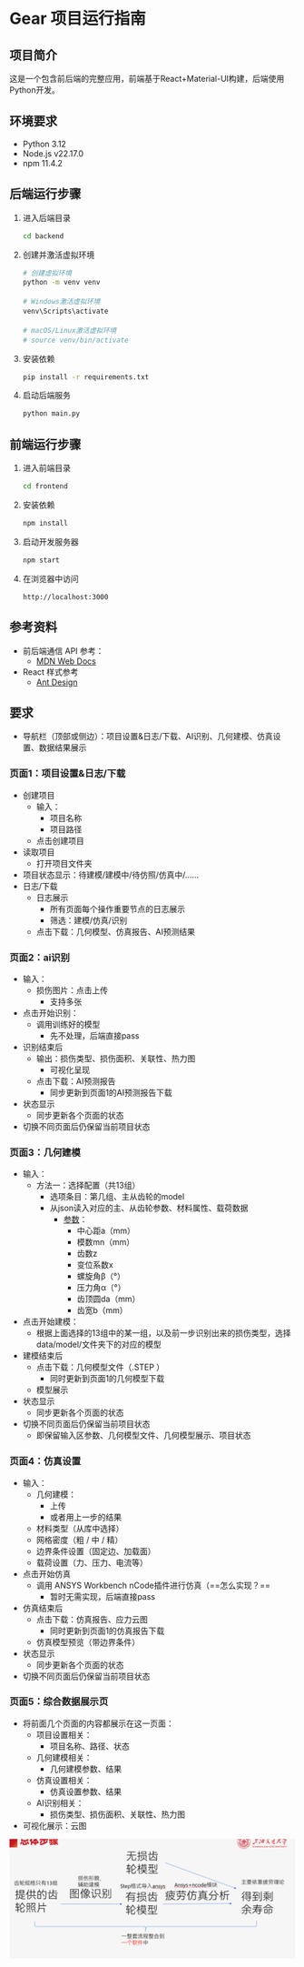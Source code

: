 # Gear 项目运行指南

## 项目简介
这是一个包含前后端的完整应用，前端基于React+Material-UI构建，后端使用Python开发。

## 环境要求
- Python 3.12
- Node.js v22.17.0
- npm 11.4.2

## 后端运行步骤
1. 进入后端目录
    ```bash
    cd backend
    ```
2. 创建并激活虚拟环境
    ```bash
    # 创建虚拟环境
    python -m venv venv

    # Windows激活虚拟环境
    venv\Scripts\activate

    # macOS/Linux激活虚拟环境
    # source venv/bin/activate
    ```
3. 安装依赖
    ```bash
    pip install -r requirements.txt
    ```
4. 启动后端服务
    ```bash
    python main.py
    ```

## 前端运行步骤
1. 进入前端目录
    ```bash
    cd frontend
    ```
2. 安装依赖
    ```bash
    npm install
    ```
3. 启动开发服务器
    ```bash
    npm start
    ```
4. 在浏览器中访问
    ```
    http://localhost:3000
    ```

## 参考资料
- 前后端通信 API 参考：
    - [MDN Web Docs](https://developer.mozilla.org/zh-CN/docs/Web/HTTP/Referenc)
- React 样式参考
    - [Ant Design](https://ant-design.antgroup.com/components/overview-cn/)


## 要求
- 导航栏（顶部或侧边）：项目设置&日志/下载、AI识别、几何建模、仿真设置、数据结果展示

### 页面1：项目设置&日志/下载
- 创建项目
    - 输入：
        - 项目名称
        - 项目路径
    - 点击创建项目
- 读取项目
    - 打开项目文件夹
- 项目状态显示：待建模/建模中/待仿照/仿真中/……
- 日志/下载
    - 日志展示
        - 所有页面每个操作重要节点的日志展示
        - 筛选：建模/仿真/识别
    - 点击下载：几何模型、仿真报告、AI预测结果

### 页面2：ai识别
- 输入：
    - 损伤图片：点击上传
        - 支持多张
- 点击开始识别：
    - 调用训练好的模型
        - 先不处理，后端直接pass
- 识别结束后
    - 输出：损伤类型、损伤面积、关联性、热力图
        - 可视化呈现
    - 点击下载：AI预测报告
        - 同步更新到页面1的AI预测报告下载
- 状态显示
    - 同步更新各个页面的状态
- 切换不同页面后仍保留当前项目状态

### 页面3：几何建模
- 输入：
    - 方法一：选择配置（共13组）
        - 选项条目：第几组、主从齿轮的model
        - 从json读入对应的主、从齿轮参数、材料属性、载荷数据
            - [参数](data/gear.json)：
                - 中心距a（mm）
                - 模数mn（mm）
                - 齿数z
                - 变位系数x
                - 螺旋角β（°）
                - 压力角α（°）
                - 齿顶圆da（mm）
                - 齿宽b（mm）
    <!-- - 方法二：手动输入主从齿轮各8个参数
        - 中心距a（mm）
        - 模数mn（mm）
        - 齿数z
        - 变位系数x
        - 螺旋角β（°）
        - 压力角α（°）
        - 齿顶圆da（mm）
        - 齿宽b（mm） -->
- 点击开始建模：
    - 根据上面选择的13组中的某一组，以及前一步识别出来的损伤类型，选择data/model/文件夹下的对应的模型
    <!-- - 调用geartrax（==怎么实现？== -->
- 建模结束后
    - 点击下载：几何模型文件（.STEP ）
        - 同时更新到页面1的几何模型下载
    - 模型展示
- 状态显示
    - 同步更新各个页面的状态
- 切换不同页面后仍保留当前项目状态
    - 即保留输入区参数、几何模型文件、几何模型展示、项目状态

### 页面4：仿真设置
- 输入：
    - 几何建模：
        - 上传
        - 或者用上一步的结果
    - 材料类型（从库中选择）
    - 网格密度（粗 / 中 / 精）
    - 边界条件设置（固定边、加载面）
    - 载荷设置（力、压力、电流等）
- 点击开始仿真
    - 调用 ANSYS Workbench nCode插件进行仿真（==怎么实现？==
        - 暂时无需实现，后端直接pass
- 仿真结束后
    - 点击下载：仿真报告、应力云图
        - 同时更新到页面1的仿真报告下载
    - 仿真模型预览（带边界条件）
- 状态显示
    - 同步更新各个页面的状态
- 切换不同页面后仍保留当前项目状态


### 页面5：综合数据展示页
- 将前面几个页面的内容都展示在这一页面：
    - 项目设置相关：
        - 项目名称、路径、状态
    - 几何建模相关：
        - 几何建模参数、结果
    - 仿真设置相关：
        - 仿真设置参数、结果
    - AI识别相关：
        - 损伤类型、损伤面积、关联性、热力图
- 可视化展示：云图

![alt text](image.png)

